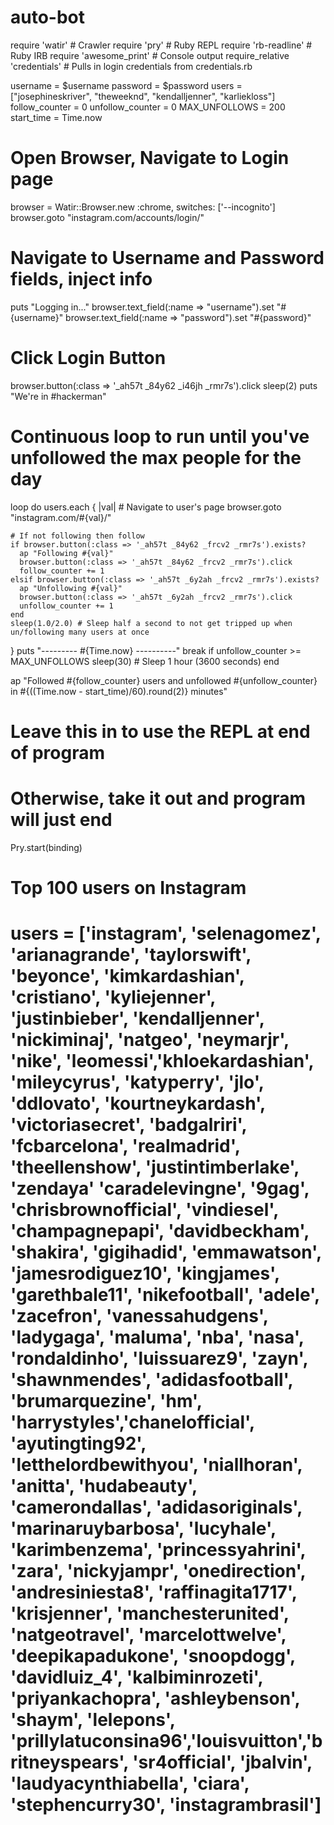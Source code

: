 # auto-bot
require 'watir' # Crawler
require 'pry' # Ruby REPL
require 'rb-readline' # Ruby IRB
require 'awesome_print' # Console output
require_relative 'credentials' # Pulls in login credentials from credentials.rb

username = $username
password = $password
users = ["josephineskriver", "theweeknd", "kendalljenner", "karliekloss"]
follow_counter = 0
unfollow_counter = 0
MAX_UNFOLLOWS = 200
start_time = Time.now

# Open Browser, Navigate to Login page
browser = Watir::Browser.new :chrome, switches: ['--incognito']
browser.goto "instagram.com/accounts/login/"

# Navigate to Username and Password fields, inject info
puts "Logging in..."
browser.text_field(:name => "username").set "#{username}"
browser.text_field(:name => "password").set "#{password}"

# Click Login Button
browser.button(:class => '_ah57t _84y62 _i46jh _rmr7s').click
sleep(2)
puts "We're in #hackerman"

# Continuous loop to run until you've unfollowed the max people for the day
loop do
  users.each { |val|
    # Navigate to user's page
    browser.goto "instagram.com/#{val}/"

    # If not following then follow
    if browser.button(:class => '_ah57t _84y62 _frcv2 _rmr7s').exists?
      ap "Following #{val}"
      browser.button(:class => '_ah57t _84y62 _frcv2 _rmr7s').click
      follow_counter += 1
    elsif browser.button(:class => '_ah57t _6y2ah _frcv2 _rmr7s').exists?
      ap "Unfollowing #{val}"
      browser.button(:class => '_ah57t _6y2ah _frcv2 _rmr7s').click
      unfollow_counter += 1
    end
    sleep(1.0/2.0) # Sleep half a second to not get tripped up when un/following many users at once
  }
  puts "--------- #{Time.now} ----------"
  break if unfollow_counter >= MAX_UNFOLLOWS
  sleep(30) # Sleep 1 hour (3600 seconds)
end

ap "Followed #{follow_counter} users and unfollowed #{unfollow_counter} in #{((Time.now - start_time)/60).round(2)} minutes"

# Leave this in to use the REPL at end of program
# Otherwise, take it out and program will just end
Pry.start(binding)

# Top 100 users on Instagram
# users = ['instagram', 'selenagomez', 'arianagrande', 'taylorswift', 'beyonce', 'kimkardashian', 'cristiano', 'kyliejenner', 'justinbieber', 'kendalljenner', 'nickiminaj', 'natgeo', 'neymarjr', 'nike', 'leomessi','khloekardashian', 'mileycyrus', 'katyperry', 'jlo', 'ddlovato', 'kourtneykardash', 'victoriasecret', 'badgalriri', 'fcbarcelona', 'realmadrid', 'theellenshow', 'justintimberlake', 'zendaya' 'caradelevingne', '9gag', 'chrisbrownofficial', 'vindiesel', 'champagnepapi', 'davidbeckham', 'shakira', 'gigihadid', 'emmawatson', 'jamesrodiguez10', 'kingjames', 'garethbale11', 'nikefootball', 'adele', 'zacefron', 'vanessahudgens', 'ladygaga', 'maluma', 'nba', 'nasa', 'rondaldinho', 'luissuarez9', 'zayn', 'shawnmendes', 'adidasfootball', 'brumarquezine', 'hm', 'harrystyles','chanelofficial', 'ayutingting92', 'letthelordbewithyou', 'niallhoran', 'anitta', 'hudabeauty', 'camerondallas', 'adidasoriginals', 'marinaruybarbosa', 'lucyhale', 'karimbenzema', 'princessyahrini', 'zara', 'nickyjampr', 'onedirection', 'andresiniesta8', 'raffinagita1717', 'krisjenner', 'manchesterunited', 'natgeotravel', 'marcelottwelve', 'deepikapadukone', 'snoopdogg', 'davidluiz_4', 'kalbiminrozeti', 'priyankachopra', 'ashleybenson', 'shaym', 'lelepons', 'prillylatuconsina96','louisvuitton','britneyspears', 'sr4official', 'jbalvin', 'laudyacynthiabella', 'ciara', 'stephencurry30', 'instagrambrasil']
